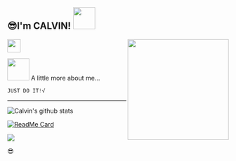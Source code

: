 <h2>😎I'm CALVIN! <img src="https://media.giphy.com/media/12oufCB0MyZ1Go/giphy.gif" width="50"></h2>
<img align='right' src="https://media.giphy.com/media/XygjTu9F7IRj3lijJ7/giphy.gif" width="230">
<p><img src="https://media.giphy.com/media/WUlplcMpOCEmTGBtBW/giphy.gif" width="30"> 
</em></p>
<img src="https://media.giphy.com/media/VgCDAzcKvsR6OM0uWg/giphy.gif" width="50"> A little more about me...  

```CPP
JUST DO IT!√
```
---
<!--START_SECTION:waka-->
![Calvin's github stats](https://github-readme-stats.vercel.app/api?username=CalvinStudio&show_icons=true&theme=radical)

[![ReadMe Card](https://github-readme-stats.vercel.app/api/pin/?username=CalvinStudio&repo=calvinstudio.github.io)](https://github.com/CalvinStudio/calvinstudio.github.io)

![](https://visitor-badge.glitch.me/badge?page_id=CalvinStudio.readme)

😎
